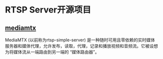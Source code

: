 # RTSP Server开源项目

## **[mediamtx](https://github.com/bluenviron/mediamtx)**

MediaMTX (以前称为rtsp-simple-server) 是一种随时可用且零依赖的实时媒体服务器和媒体代理，允许发布，读取，代理，记录和播放视频和音频流。它被设想为将媒体流从一端路由到另一端的 “媒体路由器”。